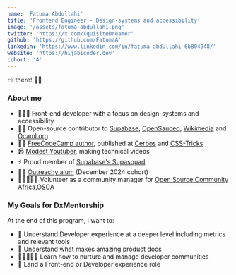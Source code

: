 ```yaml
---
name: 'Fatuma Abdullahi'
title: 'Frontend Engineer - Design-systems and accessibility'
image: '/assets/fatuma-abdullahi.png'
twitter: 'https://x.com/XquisiteDreamer'
github: 'https://github.com/FatumaA'
linkedin: 'https://www.linkedin.com/in/fatuma-abdullahi-6b804948/'
website: 'https://hijabicoder.dev'
cohort: '4'
---
```


Hi there! 👋🏼

### About me

- 👩🏽‍💻 Front-end developer with a focus on design-systems and accessibility
- 🤝🏼 Open-source contributor to
  [Supabase](https://github.com/supabase/supabase/pulls?q=is%3Apr+author%3AFatumaA+is%3Aclosed),
  [OpenSauced](https://github.com/open-sauced/app/pulls?q=is%3Apr+author%3AFatumaA+is%3Aclosed),
  [Wikimedia](https://blog.hijabicoder.dev/taking-apart-and-putting-together-wikimedias-design-system) and
  [Ocaml.org](https://github.com/ocaml/ocaml.org/pulls?q=is%3Apr+author%3AFatumaA+is%3Aclosed)
- ✍🏼 [FreeCodeCamp author](https://www.freecodecamp.org/news/author/HijabiCoder/), published at
  [Cerbos](https://www.cerbos.dev/blog/how-to-use-cerbos-in-docker-compose-pdp-hub) and
  [CSS-Tricks](https://css-tricks.com/author/fatumaabdullaho/)
- 📹 [Modest Youtuber](https://www.youtube.com/@HijabiCoder), making technical videos
- ⚡ Proud member of [Supabase's Supasquad](https://supabase.com/open-source/contributing/supasquad)
- 💪🏼 [Outreachy alum](https://www.outreachy.org/alums/2024-12/) (December 2024 cohort)
- 🧑🏻‍🤝‍🧑🏽 Volunteer as a community manager for [Open Source Community Africa,OSCA](https://oscafrica.org/)

### My Goals for DxMentorship

At the end of this program, I want to:

- 🤯 Understand Developer experience at a deeper level including metrics and relevant tools
- 📝 Understand what makes amazing product docs
- 🧑🏻‍🤝‍🧑🏽 Learn how to nurture and manage developer communities
- 🌟 Land a Front-end or Developer experience role
